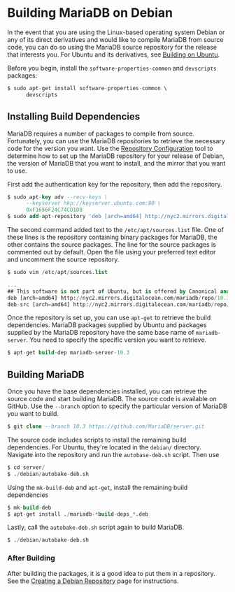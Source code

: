 # Building MariaDB on Debian

In the event that you are using the Linux-based operating system Debian or any of its direct derivatives and would like to compile MariaDB from source code, you can do so using the MariaDB source repository for the release that interests you.  For Ubuntu and its derivatives, see [Building on Ubuntu](/mariadb-administration/getting-installing-and-upgrading-mariadb/compiling-mariadb-from-source/building-mariadb-on-ubuntu).

Before you begin, install the `software-properties-common` and `devscripts` packages:

```sql
$ sudo apt-get install software-properties-common \
      devscripts
```

## Installing Build Dependencies

MariaDB requires a number of packages to compile from source.  Fortunately, you can use the MariaDB repositories to retrieve the necessary code for the version you want.  Use the [Repository Configuration](https://downloads.mariadb.org/mariadb/repositories/) tool to determine how to set up the MariaDB repository for your release of Debian, the version of MariaDB that you want to install, and the mirror that you want to use.

First add the authentication key for the repository, then add the repository.

```sql
$ sudo apt-key adv --recv-keys \
      --keyserver hkp://keyserver.ubuntu.com:80 \
      0xF1656F24C74CD1D8
$ sudo add-apt-repository 'deb [arch=amd64] http://nyc2.mirrors.digitalocean.com/mariadb/repo/10.3/debian stretch main'
```

The second command added text to the `/etc/apt/sources.list` file.  One of these lines is the repository containing binary packages for MariaDB, the other contains the source packages.  The line for the source packages is commented out by default.  Open the file using your preferred text editor and uncomment the source repository.

```sql
$ sudo vim /etc/apt/sources.list

...
## This software is not part of Ubuntu, but is offered by Canonical and the
deb [arch=amd64] http://nyc2.mirrors.digitalocean.com/mariadb/repo/10.3/debian stretch main
deb-src [arch=amd64] http://nyc2.mirrors.digitalocean.com/mariadb/repo/10.3/debian stretch main
```

Once the repository is set up, you can use `apt-get` to retrieve the build dependencies.  MariaDB packages supplied by Ubuntu and packages supplied by the MariaDB repository have the same base name of `mariadb-server`.  You need to specify the specific version you want to retrieve.

```sql
$ apt-get build-dep mariadb-server-10.3
```

## Building MariaDB

Once you have the base dependencies installed, you can retrieve the source code and start building MariaDB.  The source code is available on GitHub.  Use the `--branch` option to specify the particular version of MariaDB you want to build.

```sql
$ git clone --branch 10.3 https://github.com/MariaDB/server.git
```

The source code includes scripts to install the remaining build dependencies.  For Ubuntu, they're located in the `debian/` directory.  Navigate into the repository and run the `autobase-deb.sh` script.  Then use

```sql
$ cd server/
$ ./debian/autobake-deb.sh
```

Using the `mk-build-deb` and `apt-get`, install the remaining build dependencies

```sql
$ mk-build-deb
$ apt-get install ./mariadb-*build-deps_*.deb
```

Lastly, call the `autobake-deb.sh` script again to build MariaDB.

```sql
$ ./debian/autobake-deb.sh
```

### After Building

After building the packages, it is a good idea to put them in a repository. See the [Creating a Debian Repository](/mariadb-administration/getting-installing-and-upgrading-mariadb/compiling-mariadb-from-source/Creating_a_Debian_Repository) page for instructions.